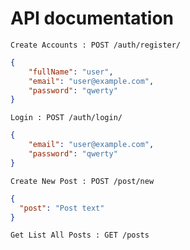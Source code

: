 # API documentation

`Create Accounts : POST /auth/register/`

```json
{
  	"fullName": "user",
    "email": "user@example.com",
    "password": "qwerty"
}
```    

`Login : POST /auth/login/`

```json
{
	"email": "user@example.com",
	"password": "qwerty"
}
```


`Create New Post : POST /post/new`

```json
{
  "post": "Post text"
}
```

`Get List All Posts : GET /posts`

